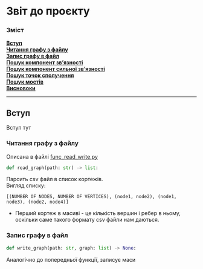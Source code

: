 # Звіт до проєкту


### Зміст
**[Вступ](#Вступ)**<br>
**[Читання графу з файлу](#читання-графу-з-файлу)**<br>
**[Запис графу в файл](#Запис-графу-в-файл)**<br>
**[Пошук компонент зв’язності](#Пошук-компонент-зв'язності)**<br>
**[Пошук компонент сильної зв’язності](#Пошук-компонент-сильної-зв'язності)**<br>
**[Пошук точок сполучення](#Пошук-точок-сполучення)**<br>
**[Пошук мостів](#Пошук-мостів)**<br>
**[Висновоки](#Пошук-мостів)**<br>

---

## Вступ
Вступ тут

### Читання графу з файлу
Описана в файлі [func_read_write.py](https://github.com/gingrwho/discreteProject_17/blob/main/func_read_write.py)
```python
def read_graph(path: str) -> list:
```
Парсить csv файл в список кортежів.<br>
Вигляд списку:
```
[(NUMBER OF NODES, NUMBER OF VERTICES), (node1, node2), (node1, node3), (node2, node4)]
```
* Перший кортеж в масиві - це кількість вершин і ребер в ньому, оскільки саме такого формату csv файли нам даються.<br>

### Запис графу в файл
```python
def write_graph(path: str, graph: list) -> None:
```
Аналогічно до попередньої функції, записує маси


